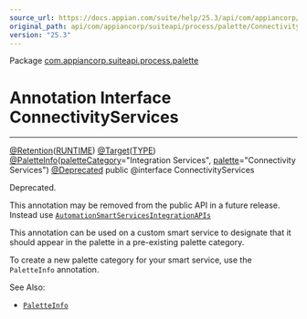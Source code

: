 ```yaml
---
source_url: https://docs.appian.com/suite/help/25.3/api/com/appiancorp/suiteapi/process/palette/ConnectivityServices.html
original_path: api/com/appiancorp/suiteapi/process/palette/ConnectivityServices.html
version: "25.3"
---
```


Package [com.appiancorp.suiteapi.process.palette](package-summary.html)

# Annotation Interface ConnectivityServices

* * *

[@Retention](https://docs.oracle.com/en/java/javase/17/docs/api/java.base/java/lang/annotation/Retention.html "class or interface in java.lang.annotation")([RUNTIME](https://docs.oracle.com/en/java/javase/17/docs/api/java.base/java/lang/annotation/RetentionPolicy.html#RUNTIME "class or interface in java.lang.annotation")) [@Target](https://docs.oracle.com/en/java/javase/17/docs/api/java.base/java/lang/annotation/Target.html "class or interface in java.lang.annotation")([TYPE](https://docs.oracle.com/en/java/javase/17/docs/api/java.base/java/lang/annotation/ElementType.html#TYPE "class or interface in java.lang.annotation")) [@PaletteInfo](PaletteInfo.html "annotation interface in com.appiancorp.suiteapi.process.palette")([paletteCategory](PaletteInfo.html#paletteCategory\(\))\="Integration Services", [palette](PaletteInfo.html#palette\(\))\="Connectivity Services") [@Deprecated](https://docs.oracle.com/en/java/javase/17/docs/api/java.base/java/lang/Deprecated.html "class or interface in java.lang") public @interface ConnectivityServices

Deprecated.

This annotation may be removed from the public API in a future release. Instead use [`AutomationSmartServicesIntegrationAPIs`](AutomationSmartServicesIntegrationAPIs.html "annotation interface in com.appiancorp.suiteapi.process.palette")

This annotation can be used on a custom smart service to designate that it should appear in the palette in a pre-existing palette category.

To create a new palette category for your smart service, use the `PaletteInfo` annotation.

See Also:

-   [`PaletteInfo`](PaletteInfo.html "annotation interface in com.appiancorp.suiteapi.process.palette")